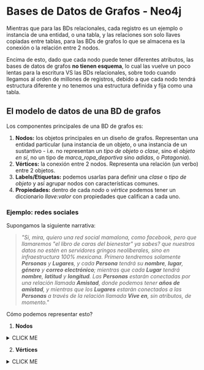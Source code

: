 # Bases de Datos de Grafos - Neo4j

Mientras que para las BDs relacionales, cada registro es un ejemplo o instancia de una entidad, o una tabla, y las relaciones son solo llaves copiadas entre tablas, para las BDs de grafos lo que se almacena es la conexión o la relación entre 2 nodos.

Encima de esto, dado que cada nodo puede tener diferentes atributos, las bases de datos de grafos **no tienen esquema**, lo cual las vuelve un poco lentas para la escritura VS las BDs relacionales, sobre todo cuando llegamos al orden de millones de registros, debido a que cada nodo tendrá estructura diferente y no tenemos una estructura definida y fija como una tabla.

## El modelo de datos de una BD de grafos

Los componentes principales de una BD de grafos es:

1. **Nodos:** los objetos principales en un diseño de grafos. Representan una entidad particular (una instancia de un objeto, o una instancia de un sustantivo - i.e. no representan un _tipo de objeto_ o _clase_, sino el _objeto en sí_, no un tipo de _marca_ropa_deportiva_ sino _adidas_, o _Patagonia_).
2. **Vértices:** la conexión entre 2 nodos. Representa una relación (un verbo) entre 2 objetos.
3. **Labels/Etiquetas:** podemos usarlas para definir una _clase_ o _tipo de objeto_ y así agrupar nodos con características comunes.
4. **Propiedades:** dentro de cada _nodo_ o _vértice_ podemos tener un diccionario _llave:valor_ con propiedades que califican a cada uno.

### Ejemplo: redes sociales

Supongamos la siguiente narrativa:

> _"Si, mira, quiero una red social mamalona, como facebook, pero que llamaremos "el libro de caras del bienestar" ya sabes? que nuestros datos no estén en servidores gringos neoliberales, sino en infraestructura 100% mexicana. Primero tendremos solamente **Personas** y **Lugares**, y cada **Persona** tendrá su **nombre**, **lugar**, **género** y **correo electrónico**; mientras que cada **Lugar** tendrá **nombre**, **latitud** y **longitud**. Las **Personas** estarán conectadas por una relación llamada **Amistad**, donde podemos tener **años de amistad**, y mientras que los **Lugares** estarán conectados a las **Personas** a través de la relación llamada **Vive en**, sin atributos, de momento."_

Cómo podemos representar esto?

1. **Nodos**
<details><summary>CLICK ME</summary>
![image](https://user-images.githubusercontent.com/1316464/138634808-32710f1a-9ea2-4e74-9061-4671b6709793.png)
</details>

2. **Vértices**
<details><summary>CLICK ME</summary>
![image](https://user-images.githubusercontent.com/1316464/138635128-b8893eb1-2601-4fb8-9010-fa2c09c53f7b.png)
</details>

